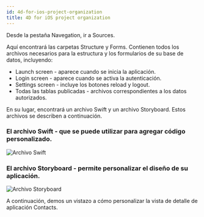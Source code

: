 ```yaml
---
id: 4d-for-ios-project-organization
title: 4D for iOS project organization
---
```


Desde la pestaña Navegation, ir a Sources.

Aquí encontrará las carpetas Structure y Forms. Contienen todos los archivos necesarios para la estructura y los formularios de su base de datos, incluyendo:

* Launch screen - aparece cuando se inicia la aplicación.
* Login screen - aparece cuando se activa la autenticación.
* Settings screen - incluye los botones reload y logout.
* Todas las tablas publicadas - archivos correspondientes a los datos autorizados.

En su lugar, encontrará un archivo Swift y un archivo Storyboard. Estos archivos se describen a continuación.

### El archivo Swift - que se puede utilizar para agregar código personalizado.

![Archivo Swift](assets/en/customize-with-xcode/swift-file-Xcode-4D-for-iOS.png)

### El archivo Storyboard - permite personalizar el diseño de su aplicación.

![Archivo Storyboard](assets/en/customize-with-xcode/storyboard-file-Xcode-4D-for-iOS.png)

A continuación, demos un vistazo a cómo personalizar la vista de detalle de aplicación Contacts.
